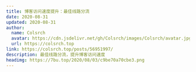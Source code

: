 ```yaml
---
title: 博客访问速度提升：最佳线路分流
date: 2020-08-31
updated: 2020-08-31
author:
  name: Colsrch
  avatar: https://cdn.jsdelivr.net/gh/Colsrch/images/Colsrch/avatar.jpg
  url: https://colsrch.top
link: https://colsrch.top/posts/56951997/
description: 最佳线路分流，提升博客访问速度
headimg: https://7bu.top/2020/08/03/c9be70a70cbe3.png
---
```

